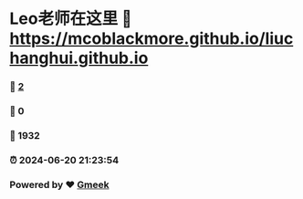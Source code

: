 # Leo老师在这里 :link: https://mcoblackmore.github.io/liuchanghui.github.io 
### :page_facing_up: [2](https://mcoblackmore.github.io/liuchanghui.github.io/tag.html) 
### :speech_balloon: 0 
### :hibiscus: 1932 
### :alarm_clock: 2024-06-20 21:23:54 
### Powered by :heart: [Gmeek](https://github.com/Meekdai/Gmeek)
